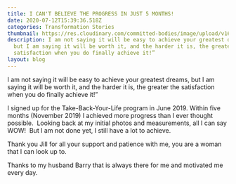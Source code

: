 ```yaml
---
title: I CAN'T BELIEVE THE PROGRESS IN JUST 5 MONTHS!
date: 2020-07-12T15:39:36.518Z
categories: Transformation Stories
thumbnail: https://res.cloudinary.com/committed-bodies/image/upload/v1642088458/blog/Sonja-BeforeAfter_ioadpc.jpg
description: I am not saying it will be easy to achieve your greatest dreams,
  but I am saying it will be worth it, and the harder it is, the greater the
  satisfaction when you do finally achieve it!”
layout: blog
---
```

I am not saying it will be easy to achieve your greatest dreams, but I am saying it will be worth it, and the harder it is, the greater the satisfaction when you do finally achieve it!”

I signed up for the Take-Back-Your-Life program in June 2019. Within five months (November 2019) I achieved more progress than I ever thought possible.  Looking back at my initial photos and measurements, all I can say WOW!  But I am not done yet, I still have a lot to achieve.

Thank you Jill for all your support and patience with me, you are a woman that I can look up to.

Thanks to my husband Barry that is always there for me and motivated me every day.